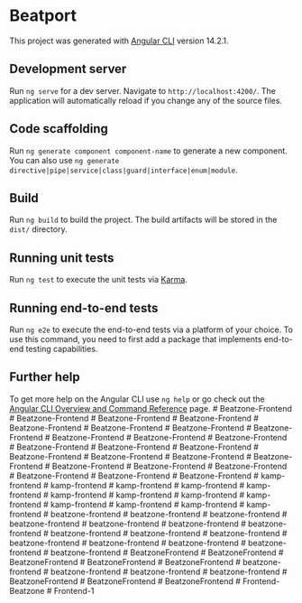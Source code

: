 # Beatport

This project was generated with [Angular CLI](https://github.com/angular/angular-cli) version 14.2.1.

## Development server

Run `ng serve` for a dev server. Navigate to `http://localhost:4200/`. The application will automatically reload if you change any of the source files.

## Code scaffolding

Run `ng generate component component-name` to generate a new component. You can also use `ng generate directive|pipe|service|class|guard|interface|enum|module`.

## Build

Run `ng build` to build the project. The build artifacts will be stored in the `dist/` directory.

## Running unit tests

Run `ng test` to execute the unit tests via [Karma](https://karma-runner.github.io).

## Running end-to-end tests

Run `ng e2e` to execute the end-to-end tests via a platform of your choice. To use this command, you need to first add a package that implements end-to-end testing capabilities.

## Further help

To get more help on the Angular CLI use `ng help` or go check out the [Angular CLI Overview and Command Reference](https://angular.io/cli) page.
#   B e a t z o n e - F r o n t e n d  
 #   B e a t z o n e - F r o n t e n d  
 #   B e a t z o n e - F r o n t e n d  
 #   B e a t z o n e - F r o n t e n d  
 #   B e a t z o n e - F r o n t e n d  
 #   B e a t z o n e - F r o n t e n d  
 #   B e a t z o n e - F r o n t e n d  
 #   B e a t z o n e - F r o n t e n d  
 #   B e a t z o n e - F r o n t e n d  
 #   B e a t z o n e - F r o n t e n d  
 #   B e a t z o n e - F r o n t e n d  
 #   B e a t z o n e - F r o n t e n d  
 #   B e a t z o n e - F r o n t e n d  
 #   B e a t z o n e - F r o n t e n d  
 #   B e a t z o n e - F r o n t e n d  
 #   B e a t z o n e - F r o n t e n d  
 #   B e a t z o n e - F r o n t e n d  
 #   B e a t z o n e - F r o n t e n d  
 #   B e a t z o n e - F r o n t e n d  
 #   B e a t z o n e - F r o n t e n d  
 #   B e a t z o n e - F r o n t e n d  
 #   B e a t z o n e - F r o n t e n d  
 #   B e a t z o n e - F r o n t e n d  
 #   B e a t z o n e - F r o n t e n d  
 #   k a m p - f r o n t e n d  
 #   k a m p - f r o n t e n d  
 #   k a m p - f r o n t e n d  
 #   k a m p - f r o n t e n d  
 #   k a m p - f r o n t e n d  
 #   k a m p - f r o n t e n d  
 #   k a m p - f r o n t e n d  
 #   k a m p - f r o n t e n d  
 #   k a m p - f r o n t e n d  
 #   k a m p - f r o n t e n d  
 #   k a m p - f r o n t e n d  
 #   k a m p - f r o n t e n d  
 #   k a m p - f r o n t e n d  
 #   b e a t z o n e - f r o n t e n d  
 #   b e a t z o n e - f r o n t e n d  
 #   b e a t z o n e - f r o n t e n d  
 #   b e a t z o n e - f r o n t e n d  
 #   b e a t z o n e - f r o n t e n d  
 #   b e a t z o n e - f r o n t e n d  
 #   b e a t z o n e - f r o n t e n d  
 #   b e a t z o n e - f r o n t e n d  
 #   b e a t z o n e - f r o n t e n d  
 #   b e a t z o n e - f r o n t e n d  
 #   b e a t z o n e - f r o n t e n d  
 #   b e a t z o n e - f r o n t e n d  
 #   b e a t z o n e - f r o n t e n d  
 #   b e a t z o n e - f r o n t e n d  
 #   b e a t z o n e - f r o n t e n d  
 #   B e a t z o n e F r o n t e n d  
 #   B e a t z o n e F r o n t e n d  
 #   B e a t z o n e F r o n t e n d  
 #   B e a t z o n e F r o n t e n d  
 #   B e a t z o n e F r o n t e n d  
 #   b e a t z o n e - f r o n t e n d  
 #   b e a t z o n e - f r o n t e n d  
 #   b e a t z o n e - f r o n t e n d  
 #   b e a t z o n e - f r o n t e n d  
 #   B e a t z o n e F r o n t e n d  
 #   B e a t z o n e F r o n t e n d  
 #   B e a t z o n e F r o n t e n d  
 #   F r o n t e n d - B e a t z o n e  
 #   F r o n t e n d - 1  
 